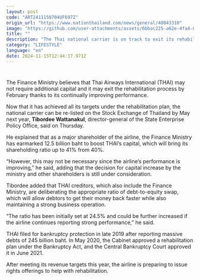 ```yaml
---
layout: post
code: "ART2411150704UF697Z"
origin_url: "https://www.nationthailand.com/news/general/40043310"
image: "https://github.com/user-attachments/assets/6bbac225-a62e-4fa4-8400-fff4db26d222"
title: ""
description: "The Thai national carrier is on track to exit its rehabilitation process by February 2025, with plans to re-list on the Stock Exchange by May thanks to strong performance"
category: "LIFESTYLE"
language: "en"
date: 2024-11-15T12:44:17.971Z
---
```


# 









The Finance Ministry believes that Thai Airways International (THAI) may not require additional capital and it may exit the rehabilitation process by February thanks to its continually improving performance.

Now that it has achieved all its targets under the rehabilitation plan, the national carrier can be re-listed on the Stock Exchange of Thailand by May next year, **Tibordee Wattanakul**, director-general of the State Enterprise Policy Office, said on Thursday.

He explained that as a major shareholder of the airline, the Finance Ministry has earmarked 12.5 billion baht to boost THAI’s capital, which will bring its shareholding ratio up to 41% from 40%.

“However, this may not be necessary since the airline’s performance is improving,” he said, adding that the decision for capital increase by the ministry and other shareholders is still under consideration.

Tibordee added that THAI creditors, which also include the Finance Ministry, are deliberating the appropriate ratio of debt-to-equity swap, which will allow debtors to get their money back faster while also maintaining a strong business operation.

“The ratio has been initially set at 24.5% and could be further increased if the airline continues reporting strong performance,” he said.

THAI filed for bankruptcy protection in late 2019 after reporting massive debts of 245 billion baht. In May 2020, the Cabinet approved a rehabilitation plan under the Bankruptcy Act, and the Central Bankruptcy Court approved it in June 2021.

After meeting its revenue targets this year, the airline is preparing to issue rights offerings to help with rehabilitation.